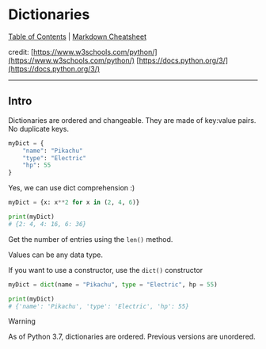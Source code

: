 # Dictionaries

[Table of Contents](../../README.md) | [Markdown Cheatsheet](../../Markdown%20Cheatsheet.md)

credit: 
[https://www.w3schools.com/python/](https://www.w3schools.com/python/)
[https://docs.python.org/3/](https://docs.python.org/3/)
___
## Intro

Dictionaries are ordered and changeable. They are made of key:value pairs. No duplicate keys. 

```python
myDict = {
	"name": "Pikachu"
	"type": "Electric"
	"hp": 55
}
```

Yes, we can use dict comprehension :)
```python
myDict = {x: x**2 for x in (2, 4, 6)}

print(myDict)
# {2: 4, 4: 16, 6: 36}
```

Get the number of entries using the `len()` method.

Values can be any data type.

If you want to use a constructor, use the `dict()` constructor
```python
myDict = dict(name = "Pikachu", type = "Electric", hp = 55)

print(myDict)
# {'name': 'Pikachu', 'type': 'Electric', 'hp': 55}
```

> [!warning]
> As of Python 3.7, dictionaries are ordered. Previous versions are unordered.



